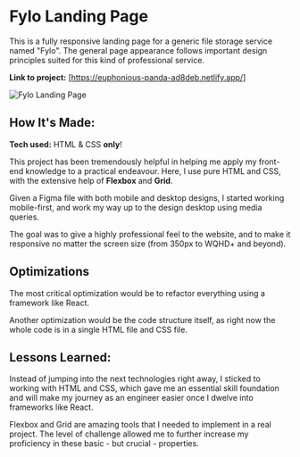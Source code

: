 # Fylo Landing Page

This is a fully responsive landing page for a generic file storage service named "Fylo". The general page appearance follows important design principles suited for this kind of professional service.

**Link to project:**  [https://euphonious-panda-ad8deb.netlify.app/]

![Fylo Landing Page](/images/Fylo.JPG/?raw=true)

## How It's Made:

**Tech used:**  HTML & CSS **only**!

This project has been tremendously helpful in helping me apply my front-end knowledge to a practical endeavour. Here, I use pure HTML and CSS, with the extensive help of **Flexbox** and **Grid**.

Given a Figma file with both mobile and desktop designs, I started working mobile-first, and work my way up to the design desktop using media queries.

The goal was to give a highly professional feel to the website, and to make it responsive no matter the screen size (from 350px to WQHD+ and beyond).

## Optimizations

The most critical optimization would be to refactor everything using a framework like React.

Another optimization would be the code structure itself, as right now the whole code is in a single HTML file and CSS file.

## Lessons Learned:

Instead of jumping into the next technologies right away, I sticked to working with HTML and CSS, which gave me an essential skill foundation and will make my journey as an engineer easier once I dwelve into frameworks like React.

Flexbox and Grid are amazing tools that I needed to implement in a real project. The level of challenge allowed me to further increase my proficiency in these basic - but crucial - properties.
